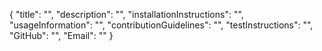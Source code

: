 {
	"title": "",
	"description": "",
	"installationInstructions": "",
	"usageInformation": "",
	"contributionGuidelines": "",
	"testInstructions": "",
	"GitHub": "",
	"Email": ""
}